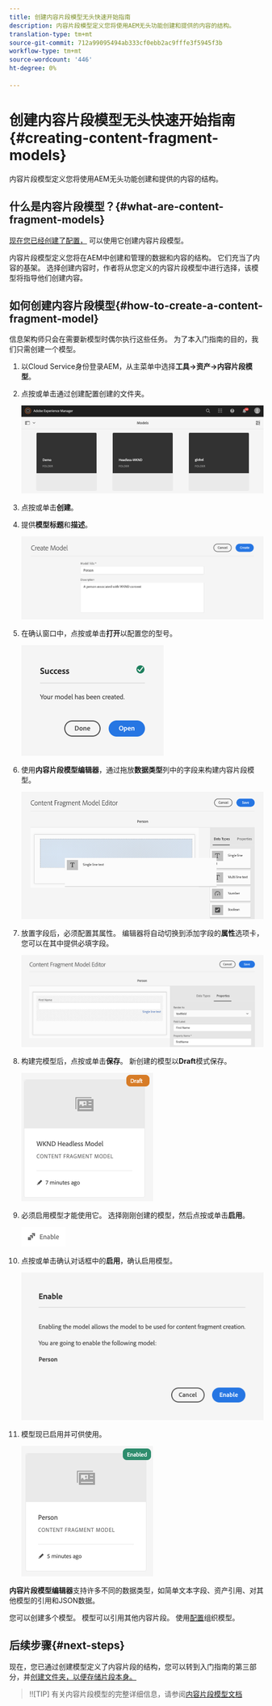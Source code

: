 ```yaml
---
title: 创建内容片段模型无头快速开始指南
description: 内容片段模型定义您将使用AEM无头功能创建和提供的内容的结构。
translation-type: tm+mt
source-git-commit: 712a99095494ab333cf0ebb2ac9fffe3f5945f3b
workflow-type: tm+mt
source-wordcount: '446'
ht-degree: 0%

---
```



# 创建内容片段模型无头快速开始指南{#creating-content-fragment-models}

内容片段模型定义您将使用AEM无头功能创建和提供的内容的结构。

## 什么是内容片段模型？{#what-are-content-fragment-models}

[现在您已经创建了配置，](create-configuration.md) 可以使用它创建内容片段模型。

内容片段模型定义您将在AEM中创建和管理的数据和内容的结构。 它们充当了内容的基架。 选择创建内容时，作者将从您定义的内容片段模型中进行选择，该模型将指导他们创建内容。

## 如何创建内容片段模型{#how-to-create-a-content-fragment-model}

信息架构师只会在需要新模型时偶尔执行这些任务。 为了本入门指南的目的，我们只需创建一个模型。

1. 以Cloud Service身份登录AEM，从主菜单中选择&#x200B;**工具->资产->内容片段模型**。
1. 点按或单击通过创建配置创建的文件夹。

   ![模型文件夹](../assets/models-folder.png)
1. 点按或单击&#x200B;**创建**。
1. 提供&#x200B;**模型标题**&#x200B;和&#x200B;**描述**。

   ![创建模型](../assets/models-create.png)
1. 在确认窗口中，点按或单击&#x200B;**打开**&#x200B;以配置您的型号。

   ![确认窗口](../assets/models-confirmation.png)
1. 使用&#x200B;**内容片段模型编辑器**，通过拖放&#x200B;**数据类型**&#x200B;列中的字段来构建内容片段模型。

   ![拖放字段](../assets/models-drag-and-drop.png)

1. 放置字段后，必须配置其属性。 编辑器将自动切换到添加字段的&#x200B;**属性**&#x200B;选项卡，您可以在其中提供必填字段。

   ![配置属性](../assets/models-configure-properties.png)
1. 构建完模型后，点按或单击&#x200B;**保存**。 新创建的模型以&#x200B;**Draft**&#x200B;模式保存。

   ![在绘制模式下建模](../assets/models-draft.png)
1. 必须启用模型才能使用它。 选择刚刚创建的模型，然后点按或单击&#x200B;**启用**。

   ![启用模型](../assets/models-enable.png)
1. 点按或单击确认对话框中的&#x200B;**启用**，确认启用模型。

   ![启用确认对话框](../assets/models-enabling.png)
1. 模型现已启用并可供使用。

   ![启用模型](../assets/models-enabled.png)

**内容片段模型编辑器**&#x200B;支持许多不同的数据类型，如简单文本字段、资产引用、对其他模型的引用和JSON数据。

您可以创建多个模型。 模型可以引用其他内容片段。 使用[配置](create-configuration.md)组织模型。

## 后续步骤{#next-steps}

现在，您已通过创建模型定义了内容片段的结构，您可以转到入门指南的第三部分，并[创建文件夹，以便存储片段本身。](create-assets-folder.md)

>!![TIP]
有关内容片段模型的完整详细信息，请参阅[内容片段模型文档](/help/assets/content-fragments/content-fragments-models.md)

